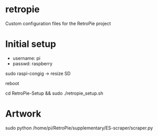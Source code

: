retropie
========

Custom configuration files for the RetroPie project


Initial setup
=============
* username: pi
* passwd: raspberry

sudo raspi-congig -> resize SD

reboot

cd RetroPie-Setup	&& sudo ./retropie_setup.sh

Artwork
=======
sudo python /home/pi/RetroPie/supplementary/ES-scraper/scraper.py
